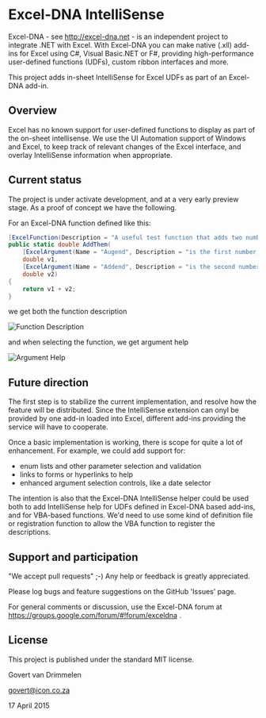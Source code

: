 Excel-DNA IntelliSense
======================
Excel-DNA - see http://excel-dna.net - is an independent project to integrate .NET with Excel.
With Excel-DNA you can make native (.xll) add-ins for Excel using C#, Visual Basic.NET or F#, providing high-performance user-defined functions (UDFs), custom ribbon interfaces and more.

This project adds in-sheet IntelliSense for Excel UDFs as part of an Excel-DNA add-in.

Overview
--------
Excel has no known support for user-defined functions to display as part of the on-sheet intellisense. We use the UI Automation support of Windows and Excel, to keep track of relevant changes of the Excel interface, and overlay IntelliSense information when appropriate.

Current status
--------------
The project is under activate development, and at a very early preview stage.
As a proof of concept we have the following.

For an Excel-DNA function defined like this:
```C#
[ExcelFunction(Description = "A useful test function that adds two numbers, and returns the sum.")]
public static double AddThem(
	[ExcelArgument(Name = "Augend", Description = "is the first number, to which will be added")] 
	double v1,
	[ExcelArgument(Name = "Addend", Description = "is the second number that will be added")]     
	double v2)
{
	return v1 + v2;
}
```
we get both the function description

![Function Description](https://raw.github.com/Excel-DNA/IntelliSense/master/Screenshots/FunctionDescription.PNG)

and when selecting the function, we get argument help

![Argument Help](https://raw.github.com/Excel-DNA/IntelliSense/master/Screenshots/ArgumentHelp.PNG)

Future direction
----------------

The first step is to stabilize the current implementation, and resolve how the feature will be distributed. Since the IntelliSense extension can onyl be provided by one add-in loaded into Excel, different add-ins providing the service will have to cooperate.

Once a basic implementation is working, there is scope for quite a lot of enhancement. For example, we could add support for:

  * enum lists and other parameter selection and validation
  * links to forms or hyperlinks to help
  * enhanced argument selection controls, like a date selector

The intention is also that the Excel-DNA IntelliSense helper could be used both to add IntelliSense help for UDFs defined in Excel-DNA based add-ins, and for VBA-based functions. We'd need to use some kind of definition file or registration function to allow the VBA function to register the descriptions.

Support and participation
-------------------------
"We accept pull requests" ;-) 
Any help or feedback is greatly appreciated.

Please log bugs and feature suggestions on the GitHub 'Issues' page.

For general comments or discussion, use the Excel-DNA forum at https://groups.google.com/forum/#!forum/exceldna .

License
-------
This project is published under the standard MIT license.


  Govert van Drimmelen
  
  govert@icon.co.za
  
  17 April 2015
  
